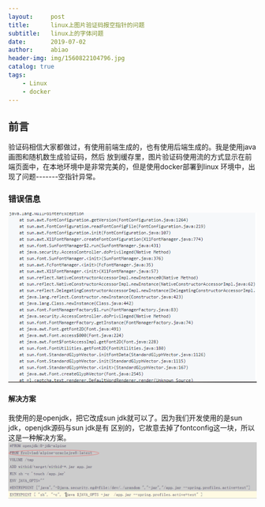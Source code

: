 ```yaml
---
layout:     post
title:      linux上图片验证码报空指针的问题
subtitle:   linux上的字体问题
date:       2019-07-02
author:     abiao
header-img: img/1560822104796.jpg
catalog: true
tags:
    - Linux
    - docker
---
```



## 前言

验证码相信大家都做过，有使用前端生成的，也有使用后端生成的。我是使用java画图和随机数生成验证码，然后
放到缓存里，图片验证码使用流的方式显示在前端页面中，在本地环境中是非常完美的，但是使用docker部署到linux
环境中，出现了问题-------空指针异常。

### 错误信息
![](/img/20190702170802.png)


#### 解决方案

我使用的是openjdk，把它改成sun jdk就可以了。因为我们开发使用的是sun jdk，openjdk源码与sun jdk是有
区别的，它故意去掉了fontconfig这一块，所以这是一种解决方案。
![](/img/20190702171400.png)

